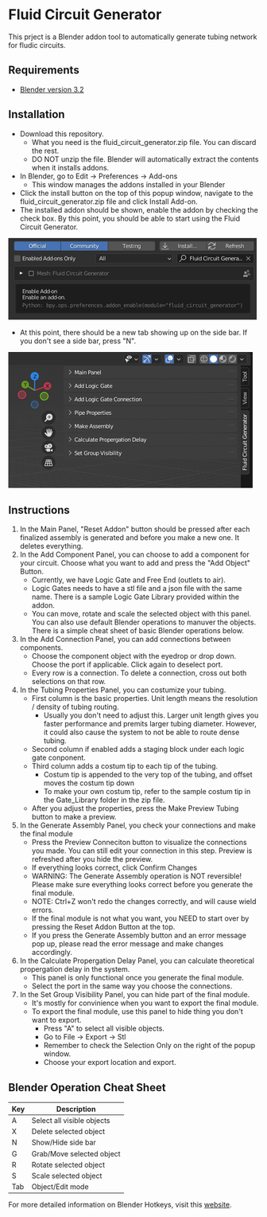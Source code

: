 

# Fluid Circuit Generator

This prject is a Blender addon tool to automatically generate tubing network for fludic circuits.

## Requirements

* [Blender version 3.2](https://www.blender.org/download/)


## Installation

* Download this repository. 
  * What you need is the fluid_circuit_generator.zip file. You can discard the rest.
  * DO NOT unzip the file. Blender will automatically extract the contents when it installs addons.
* In Blender, go to Edit -> Preferences -> Add-ons
  * This window manages the addons installed in your Blender
* Click the install button on the top of this popup window, navigate to the fluid_circuit_generator.zip file and click Install Add-on.
* The installed addon should be shown, enable the addon by checking the check box. By this point, you should be able to start using the Fluid Circuit Generator.

![](pictures/enable_addon.png)
* At this point, there should be a new tab showing up on the side bar. If you don't see a side bar, press "N".

![](pictures/side_bar.png)


## Instructions

1. In the Main Panel, "Reset Addon" button should be pressed after each finalized assembly is generated and before you make a new one. It deletes everything.
2. In the Add Component Panel, you can choose to add a component for your circuit. Choose what you want to add and press the "Add Object" Button.
    * Currently, we have Logic Gate and Free End (outlets to air).
    * Logic Gates needs to have a stl file and a json file with the same name. There is a sample Logic Gate Library provided within the addon.
    * You can move, rotate and scale the selected object with this panel. You can also use default Blender operations to manuver the objects. There is a simple cheat sheet of basic Blender operations below.
3. In the Add Connection Panel, you can add connections between components.
    * Choose the component object with the eyedrop or drop down. Choose the port if applicable. Click again to deselect port.
    * Every row is a connection. To delete a connection, cross out both selections on that row.
4. In the Tubing Properties Panel, you can costumize your tubing.
    * First column is the basic properties. Unit length means the resolution / density of tubing routing. 
      * Usually you don't need to adjust this. Larger unit length gives you faster performance and premits larger tubing diameter. However, it could also cause the system to not be able to route dense tubing.
    * Second column if enabled adds a staging block under each logic gate conponent.
    * Third column adds a costum tip to each tip of the tubing. 
      * Costum tip is appended to the very top of the tubing, and offset moves the costum tip down
      * To make your own costum tip, refer to the sample costum tip in the Gate_Library folder in the zip file.
    * After you adjust the properties, press the Make Preview Tubing button to make a preview.
5. In the Generate Assembly Panel, you check your connections and make the final module
    * Press the Preview Conneciton button to visualize the connections you made. You can still edit your connection in this step. Preview is refreshed after you hide the preview.
    * If everything looks correct, click Confirm Changes
    * WARNING: The Generate Assembly operation is NOT reversible! Please make sure everything looks correct before you generate the final module.
    * NOTE: Ctrl+Z won't redo the changes correctly, and will cause wield errors.
    * If the final module is not what you want, you NEED to start over by pressing the Reset Addon Button at the top.
    * If you press the Generate Assembly button and an error message pop up, please read the error message and make changes accordingly. 
6. In the Calculate Propergation Delay Panel, you can calculate theoretical propergation delay in the system.
    * This panel is only functional once you generate the final module.
    * Select the port in the same way you choose the connections.
7. In the Set Group Visibility Panel, you can hide part of the final module.
    * It's mostly for convinience when you want to export the final module.
    * To export the final module, use this panel to hide thing you don't want to export.
      * Press "A" to select all visible objects.
      * Go to File -> Export -> Stl
      * Remember to check the Selection Only on the right of the popup window.
      * Choose your export location and export.


## Blender Operation Cheat Sheet

| Key | Description |
|---|---|
| A | Select all visible objects |
| X | Delete selected object |
| N | Show/Hide side bar |
| G | Grab/Move selected object |
| R | Rotate selected object |
| S | Scale selected object |
| Tab | Object/Edit mode |

For more detailed information on Blender Hotkeys, visit this 
[website](https://www.dummies.com/article/technology/software/animation-software/blender/blender-for-dummies-cheat-sheet-208646/).




